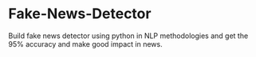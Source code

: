 # Fake-News-Detector

Build fake news detector using python in NLP methodologies and get the 95% accuracy and make good impact in news.
